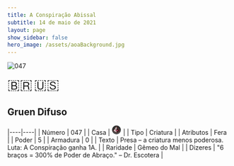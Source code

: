 ```yaml
---
title: A Conspiração Abissal
subtitle: 14 de maio de 2021
layout: page
show_sidebar: false
hero_image: /assets/aoaBackground.jpg
---
```


![047](https://cards-keyforge.s3.eu-north-1.amazonaws.com/media/pt/tac/047.png)

<span title="Português" style="font-size: 32px;cursor: pointer;" onclick="javascript:document.querySelector('img[alt=\'047\']').src=document.querySelector('img[alt=\'047\']').src.replace(/media\/[^/]+/, 'media/pt')">🇧🇷</span>
<span title="English" style="font-size: 32px;cursor: pointer;" onclick="javascript:document.querySelector('img[alt=\'047\']').src=document.querySelector('img[alt=\'047\']').src.replace(/media\/[^/]+/, 'media/en')">🇺🇸</span>

## Gruen Difuso

|----|----|
| Número | 047 |
| Casa | ![Conspiracy](https://raw.githubusercontent.com/cardsofkeyforge/cardsofkeyforge.github.io/master/tac/conspiracy.png "Conspiração") |
| Tipo | Criatura |
| Atributos | Fera |
| Poder | 5 |
| Armadura | 0 |
| Texto | Presa – a criatura menos poderosa. Luta: A Conspiração ganha 1A. |
| Raridade | Gêmeo do Mal |
| Dizeres | "6 braços = 300% de Poder de Abraço."  – Dr. Escotera |
